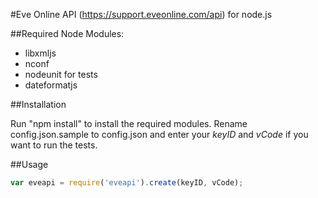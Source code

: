 #Eve Online API (https://support.eveonline.com/api) for node.js

##Required Node Modules:
- libxmljs
- nconf
- nodeunit for tests
- dateformatjs

##Installation

Run "npm install" to install the required modules.
Rename config.json.sample to config.json and enter your *keyID* and *vCode* if
you want to run the tests.

##Usage
```js
var eveapi = require('eveapi').create(keyID, vCode);
```

